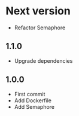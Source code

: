 # Next version
+ Refactor Semaphore

## 1.1.0
+ Upgrade dependencies

## 1.0.0
+ First commit
+ Add Dockerfile
+ Add Semaphore